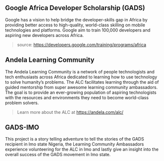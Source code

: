 ## Google Africa Developer Scholarship (GADS)

Google has a vision to help bridge the developer-skills gap in Africa by providing better access to high-quality, world-class skilling on mobile technologies and platforms. Google aim to train 100,000 developers and aspiring new developers across Africa.

> source: https://developers.google.com/training/programs/africa

## Andela Learning Community

The Andela Learning Community is a network of people technologists and tech enthusiasts across Africa dedicated to learning how to use technology to solve humanity’s problems. The ALC facilitates learning through the aid of guided mentorship from super awesome learning community ambassadors. The goal is to provide an ever-growing population of aspiring technologists with the resources and environments they need to become world-class problem solvers.

> Learn more about the ALC at https://andela.com/alc/

## GADS-IMO

This project is a story telling adventure to tell the stories of the GADS recipient in Imo state Nigeria, the Learning Community Ambassadors experience volunteering for the ALC in Imo and lastly give an insight into the overall success of the GADS movement in Imo state.